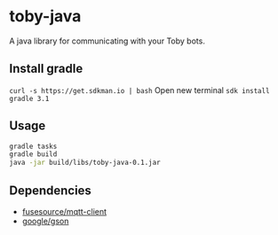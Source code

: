 # toby-java
A java library for communicating with your Toby bots.


## Install gradle

`curl -s https://get.sdkman.io | bash`
Open new terminal
`sdk install gradle 3.1`


## Usage

```bash
gradle tasks
gradle build
java -jar build/libs/toby-java-0.1.jar
```

## Dependencies

- [fusesource/mqtt-client](https://github.com/fusesource/mqtt-client)
- [google/gson](https://github.com/google/gson)
